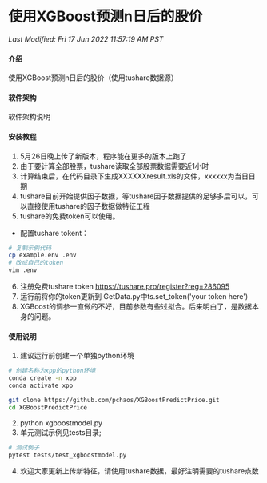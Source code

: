 # 使用XGBoost预测n日后的股价

*Last Modified: Fri 17 Jun 2022 11:57:19 AM PST*

#### 介绍
使用XGBoost预测n日后的股价（使用tushare数据源）

#### 软件架构
软件架构说明


#### 安装教程

1.  5月26日晚上传了新版本，程序能在更多的版本上跑了
2.  由于要计算全部股票，tushare读取全部股票数据需要近1小时
3.  计算结束后，在代码目录下生成XXXXXXresult.xls的文件，xxxxxx为当日日期
4.  tushare目前开始提供因子数据，等tushare因子数据提供的足够多后可以，可以直接使用tushare的因子数据做特征工程
5.  tushare的免费token可以使用。

* 配置tushare tokent：
```bash
# 复制示例代码 
cp example.env .env
# 改成自己的token
vim .env
```

6.  注册免费tushare token https://tushare.pro/register?reg=286095
7.  运行前将你的token更新到 GetData.py中ts.set_token('your token here')
8.  XGBoost的调参一直做的不好，目前参数有些过拟合。后来明白了，是数据本身的问题。

#### 使用说明

1. 建议运行前创建一个单独python环境
```bash
# 创建名称为xpp的python环境
conda create -n xpp
conda activate xpp

git clone https://github.com/pchaos/XGBoostPredictPrice.git
cd XGBoostPredictPrice
```

2. python xgboostmodel.py
3. 单元测试示例见tests目录;
```bash
# 测试例子
pytest tests/test_xgboostmodel.py
```

4. 欢迎大家更新上传新特征，请使用tushare数据，最好注明需要的tushare点数
